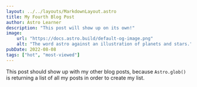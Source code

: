 ```yaml
---
layout: ../../layouts/MarkdownLayout.astro
title: My Fourth Blog Post
author: Astro Learner
description: "This post will show up on its own!"
image:
    url: "https://docs.astro.build/default-og-image.png"
    alt: "The word astro against an illustration of planets and stars."
pubDate: 2022-08-08
tags: ["hot", "most-viewed"]
---
```

This post should show up with my other blog posts, because `Astro.glob()` is returning a list of all my posts in order to create my list.